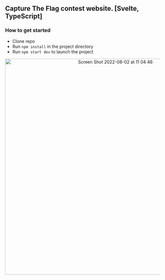 ## Capture The Flag contest website. [Svelte, TypeScript]

### How to get started
- Clone repo
- Run <code>npm install</code> in the project directory
- Run <code>npm start dev</code> to launch the project

<p align="center">
  <img width="700" alt="Screen Shot 2022-08-02 at 11 04 46" src="https://user-images.githubusercontent.com/39896828/182295915-843e0e05-aa96-475f-8854-8b6d7efc7db7.png">
</p
